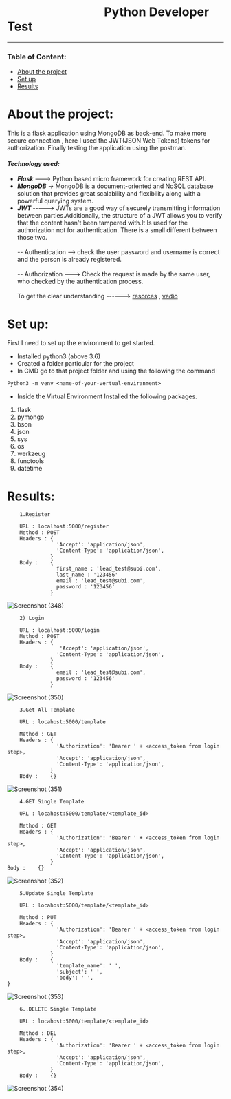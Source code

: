 # &nbsp;&nbsp;&nbsp;&nbsp;&nbsp;&nbsp;&nbsp;&nbsp;&nbsp;&nbsp;&nbsp;&nbsp;&nbsp;&nbsp;&nbsp;&nbsp;&nbsp;&nbsp;&nbsp;&nbsp;&nbsp;&nbsp;&nbsp;&nbsp;&nbsp;&nbsp;&nbsp;&nbsp;&nbsp;&nbsp;&nbsp;&nbsp;&nbsp; Python Developer Test

___
### Table of Content:
-	[About the project](#about-the-project) 
-	[Set up](#set-up)
-	[Results](#results)

# About the project:
This is a flask application using MongoDB as back-end. To make more secure connection , here I used the JWT(JSON Web Tokens) tokens for authorization. Finally testing the application using the postman.<br/>
#### <b><i>Technology used:</i></b>
- <b><i>Flask </i></b>---> Python based micro framework for creating REST API.
- <b><i>MongoDB</i></b> -> MongoDB is a document-oriented and NoSQL database solution that provides great scalability and flexibility along with a powerful querying system. 
- <b><i>JWT </i></b>-----> JWTs are a good way of securely transmitting information between parties.Additionally, the structure of a JWT allows you to verify that the content hasn't been tampered with.It Is used for the authorization not for authentication. There is a small different between those two.<br/><br/>
-- Authentication --> check the user password and username is correct and the person is already registered.<br/><br/>
-- Authorization --->  Check the request is made by the same user, who checked by the authentication process.<br/><br/>
To get the clear understanding ------> [resorces](https://en.wikipedia.org/wiki/JSON_Web_Token) , [vedio]()<br/>

# Set up:
First I need to set up the environment to get started.
- Installed python3 (above 3.6)
- Created a folder particular for the project 
- In CMD go to that project folder and using the following the command <br/>

```Python3 -m venv <name-of-your-vertual-enviranment>```
- Inside the Virtual Environment Installed the following packages.
1) flask
2)	pymongo
3)	bson
4)	json
5) sys
6) os
7) werkzeug
8) functools
9) datetime

# Results:
```
    1.Register
    
    URL : localhost:5000/register
    Method : POST
    Headers : {
                'Accept': 'application/json',
                'Content-Type': 'application/json',          
              }
    Body :    {
                first_name : 'lead_test@subi.com',
                last_name : '123456'
                email : 'lead_test@subi.com',
                password : '123456'
              }
``` 
             
              
              
![Screenshot (348)](https://user-images.githubusercontent.com/51699297/115988209-2e1a6c00-a5d6-11eb-864d-54570e0a3a59.png)


``` 
    2) Login

    URL : localhost:5000/login
    Method : POST
    Headers : {
                 'Accept': 'application/json',
                'Content-Type': 'application/json',          
              }
    Body :    {
                email : 'lead_test@subi.com',
                password : '123456'
              } 
```
![Screenshot (350)](https://user-images.githubusercontent.com/51699297/115988305-ada83b00-a5d6-11eb-9495-0f04f45ce856.png)

```
    3.Get All Template

    URL : locahost:5000/template
    
    Method : GET
    Headers : {
                'Authorization': 'Bearer ' + <access_token from login step>,
                'Accept': 'application/json',
                'Content-Type': 'application/json',          
              }
    Body :    {}  
```



![Screenshot (351)](https://user-images.githubusercontent.com/51699297/115988890-34f6ae00-a5d9-11eb-867b-ebc5245c0222.png)



```
    4.GET Single Template

    URL : locahost:5000/template/<template_id>

    Method : GET
    Headers : {
                'Authorization': 'Bearer ' + <access_token from login step>,
                'Accept': 'application/json',
                'Content-Type': 'application/json',          
              }
Body :    {} 
```



![Screenshot (352)](https://user-images.githubusercontent.com/51699297/115988893-37f19e80-a5d9-11eb-9688-d9cd699b879d.png)



``` 
    5.Update Single Template

    URL : locahost:5000/template/<template_id>
    
    Method : PUT
    Headers : {
                'Authorization': 'Bearer ' + <access_token from login step>,
                'Accept': 'application/json',
                'Content-Type': 'application/json',          
              }
    Body :    {
                'template_name': ' ',
                'subject': ' ',
                'body': ' ',
}   
```


![Screenshot (353)](https://user-images.githubusercontent.com/51699297/115988894-3922cb80-a5d9-11eb-8b4d-7b872d95e092.png)



``` 
    6..DELETE Single Template

    URL : locahost:5000/template/<template_id>

    Method : DEL
    Headers : {
                'Authorization': 'Bearer ' + <access_token from login step>,
                'Accept': 'application/json',
                'Content-Type': 'application/json',          
              }
    Body :    {}  
```

![Screenshot (354)](https://user-images.githubusercontent.com/51699297/115989305-5c4e7a80-a5db-11eb-9c0c-211807d53149.png)


